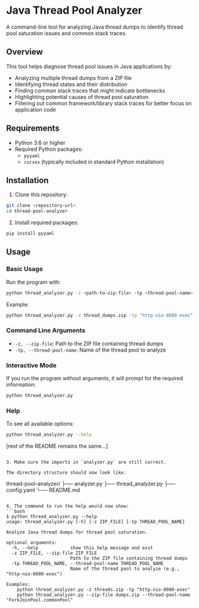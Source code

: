 # Java Thread Pool Analyzer

A command-line tool for analyzing Java thread dumps to identify thread pool saturation issues and common stack traces.

## Overview

This tool helps diagnose thread pool issues in Java applications by:
- Analyzing multiple thread dumps from a ZIP file
- Identifying thread states and their distribution
- Finding common stack traces that might indicate bottlenecks
- Highlighting potential causes of thread pool saturation
- Filtering out common framework/library stack traces for better focus on application code

## Requirements

- Python 3.6 or higher
- Required Python packages:
  - `pyyaml`
  - `curses` (typically included in standard Python installation)

## Installation

1. Clone this repository:
```bash
git clone <repository-url>
cd thread-pool-analyzer
```

2. Install required packages:
```bash
pip install pyyaml
```

## Usage

### Basic Usage

Run the program with:
```bash
python thread_analyzer.py -z <path-to-zip-file> -tp <thread-pool-name>
```

Example:
```bash
python thread_analyzer.py -z thread_dumps.zip -tp "http-nio-8080-exec"
```

### Command Line Arguments

- `-z, --zip-file`: Path to the ZIP file containing thread dumps
- `-tp, --thread-pool-name`: Name of the thread pool to analyze

### Interactive Mode

If you run the program without arguments, it will prompt for the required information:
```bash
python thread_analyzer.py
```

### Help

To see all available options:
```bash
python thread_analyzer.py --help
```

[rest of the README remains the same...]
```

3. Make sure the imports in `analyzer.py` are still correct.

The directory structure should now look like:
```
thread-pool-analyzer/
├── analyzer.py
├── thread_analyzer.py
├── config.yaml
└── README.md
```

4. The command to run the help would now show:
```bash
$ python thread_analyzer.py --help
usage: thread_analyzer.py [-h] [-z ZIP_FILE] [-tp THREAD_POOL_NAME]

Analyze Java thread dumps for thread pool saturation.

optional arguments:
  -h, --help            show this help message and exit
  -z ZIP_FILE, --zip-file ZIP_FILE
                        Path to the ZIP file containing thread dumps
  -tp THREAD_POOL_NAME, --thread-pool-name THREAD_POOL_NAME
                        Name of the thread pool to analyze (e.g., "http-nio-8080-exec")

Examples:
    python thread_analyzer.py -z threads.zip -tp "http-nio-8080-exec"
    python thread_analyzer.py --zip-file dumps.zip --thread-pool-name "ForkJoinPool.commonPool"
```
